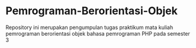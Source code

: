 # Pemrograman-Berorientasi-Objek
Repository ini merupakan pengumpulan tugas praktikum mata kuliah pemrograman berorientasi objek bahasa pemrograman PHP pada semester 3
